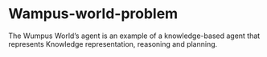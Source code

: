 # Wampus-world-problem
The Wumpus World’s agent is an example of a knowledge-based agent that represents Knowledge representation, reasoning and planning.
